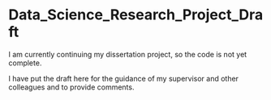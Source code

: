 # Data_Science_Research_Project_Draft

I am currently continuing my dissertation project, so the code is not yet complete.

I have put the draft here for the guidance of my supervisor and other colleagues and to provide comments.
